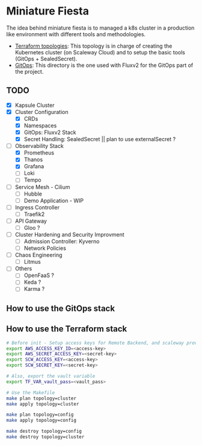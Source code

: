 # Miniature Fiesta

The idea behind miniature fiesta is to managed a k8s cluster in a production like environment with different tools and methodologies.

* [Terraform topologies](./terraform/): This topology is in charge of creating the Kubernetes cluster (on Scaleway Cloud) and to setup the basic tools (GitOps + SealedSecret).
* [GitOps](./config/): This directory is the one used with Fluxv2 for the GitOps part of the project.

## TODO

- [X] Kapsule Cluster
- [X] Cluster Configuration
  - [X] CRDs
  - [X] Namespaces
  - [X] GitOps: Fluxv2 Stack
  - [X] Secret Handling: SealedSecret || plan to use externalSecret ?
- [ ] Observability Stack
  - [X] Prometheus
  - [X] Thanos
  - [X] Grafana
  - [ ] Loki
  - [ ] Tempo
- [ ] Service Mesh - Cilium
  - [ ] Hubble
  - [ ] Demo Application - WIP
- [ ] Ingress Controller
  - [ ] Traefik2
- [ ] API Gateway
  - [ ] Gloo ?
- [ ] Cluster Hardening and Security Improvment
  - [ ] Admission Controller: Kyverno
  - [ ] Network Policies
- [ ] Chaos Engineering
  - [ ] Litmus
- [ ] Others
  - [ ] OpenFaaS ?
  - [ ] Keda ?
  - [ ] Karma ?

## How to use the GitOps stack

## How to use the Terraform stack

```sh
# Before init - Setup access keys for Remote Backend, and scaleway provider authentication
export AWS_ACCESS_KEY_ID=<access-key>
export AWS_SECRET_ACCESS_KEY=<secret-key>
export SCW_ACCESS_KEY=<access-key>
export SCW_SECRET_KEY=<secret-key>

# Also, export the vault variable
export TF_VAR_vault_pass=<vault_pass>

# Use the Makefile
make plan topology=cluster
make apply topology=cluster

make plan topology=config
make apply topology=config

make destroy topology=config
make destroy topology=cluster
```
